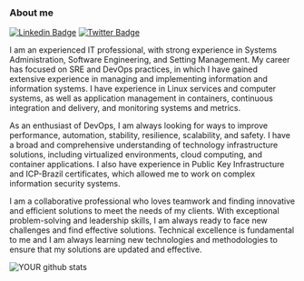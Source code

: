 ### About me
[![Linkedin Badge](https://img.shields.io/badge/-LinkedIn-blue?style=flat-square&logo=Linkedin&logoColor=white&link=https://www.linkedin.com/in/fabianosantosflorentino/)](https://www.linkedin.com/in/fabianosantosflorentino/)
[![Twitter Badge](https://img.shields.io/badge/-Twitter-1ca0f1?style=flat-square&labelColor=1ca0f1&logo=twitter&logoColor=white&link=https://twitter.com/fabianosanflor)](https://twitter.com/fabianosanflor)

<!--
**fabianoflorentino/fabianoflorentino** is a ✨ _special_ ✨ repository because its `README.md` (this file) appears on your GitHub profile.

Here are some ideas to get you started:

- 🔭 I’m currently working on ...
- 🌱 I’m currently learning ...
- 👯 I’m looking to collaborate on ...
- 🤔 I’m looking for help with ...
- 💬 Ask me about ...
- 📫 How to reach me: ...
- 😄 Pronouns: ...
- ⚡ Fun fact: ...
-->
I am an experienced IT professional, with strong experience in Systems Administration, Software Engineering, and Setting Management. My career has focused on SRE and DevOps practices, in which I have gained extensive experience in managing and implementing information and information systems. I have experience in Linux services and computer systems, as well as application management in containers, continuous integration and delivery, and monitoring systems and metrics.

As an enthusiast of DevOps, I am always looking for ways to improve performance, automation, stability, resilience, scalability, and safety. I have a broad and comprehensive understanding of technology infrastructure solutions, including virtualized environments, cloud computing, and container applications. I also have experience in Public Key Infrastructure and ICP-Brazil certificates, which allowed me to work on complex information security systems.

I am a collaborative professional who loves teamwork and finding innovative and efficient solutions to meet the needs of my clients. With exceptional problem-solving and leadership skills, I am always ready to face new challenges and find effective solutions. Technical excellence is fundamental to me and I am always learning new technologies and methodologies to ensure that my solutions are updated and effective.

![YOUR github stats](https://github-readme-stats.vercel.app/api?username=fabianoflorentino)
